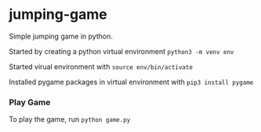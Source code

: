 # jumping-game
Simple jumping game in python.

Started by creating a python virtual environment `python3 -m venv env`


Started virual environment with `source env/bin/activate`

Installed pygame packages in virtual environment with `pip3 install pygame`

### Play Game
To play the game, run `python game.py`
